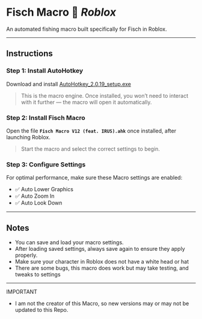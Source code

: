 # Fisch Macro 🎣 *Roblox*

An automated fishing macro built specifically for Fisch in Roblox.

---

## Instructions

### Step 1: Install AutoHotkey  
Download and install [AutoHotkey_2.0.19_setup.exe](https://www.autohotkey.com/)  
> This is the macro engine. Once installed, you won’t need to interact with it further — the macro will open it automatically.

### Step 2: Install Fisch Macro  
Open the file **`Fisch Macro V12 (feat. IRUS).ahk`** once installed, after launching Roblox.  
> Start the macro and select the correct settings to begin.

### Step 3: Configure Settings  
For optimal performance, make sure these Macro settings are enabled:  
- ✅ Auto Lower Graphics  
- ✅ Auto Zoom In  
- ✅ Auto Look Down  

---

## Notes  
- You can save and load your macro settings.  
- After loading saved settings, always save again to ensure they apply properly.
- Make sure your character in Roblox does not have a white head or hat
- There are some bugs, this macro does work but may take testing, and tweaks to settings
---
IMPORTANT
- I am not the creator of this Macro, so new versions may or may not be updated to this Repo.
